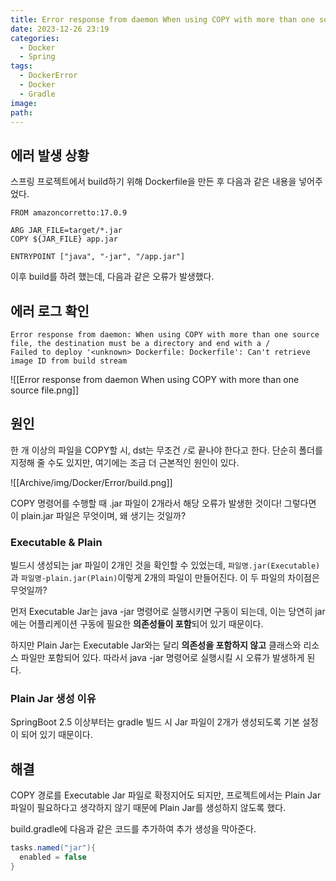 ```yaml
---
title: Error response from daemon When using COPY with more than one source file
date: 2023-12-26 23:19
categories:
  - Docker
  - Spring
tags:
  - DockerError
  - Docker
  - Gradle
image: 
path:
---
```


## 에러 발생 상황
스프링 프로젝트에서 build하기 위해 Dockerfile을 만든 후 다음과 같은 내용을 넣어주었다.

```shell
FROM amazoncorretto:17.0.9  

ARG JAR_FILE=target/*.jar  
COPY ${JAR_FILE} app.jar  

ENTRYPOINT ["java", "-jar", "/app.jar"]
```

이후 build를 하려 했는데, 다음과 같은 오류가 발생했다.
## 에러 로그 확인
```shell
Error response from daemon: When using COPY with more than one source file, the destination must be a directory and end with a /
Failed to deploy '<unknown> Dockerfile: Dockerfile': Can't retrieve image ID from build stream

```
![[Error response from daemon When using COPY with more than one source file.png]]


## 원인
한 개 이상의 파일을 COPY할 시, dst는 무조건 `/`로 끝나야 한다고 한다. 단순히 폴더를 지정해 줄 수도 있지만, 여기에는 조금 더 근본적인 원인이 있다.

![[Archive/img/Docker/Error/build.png]]

COPY 명령어를 수행할 때 .jar 파일이 2개라서 해당 오류가 발생한 것이다! 그렇다면 이 plain.jar 파일은 무엇이며, 왜 생기는 것일까?
### Executable & Plain
빌드시 생성되는 jar 파일이 2개인 것을 확인할 수 있었는데, `파일명.jar(Executable)`과 `파일명-plain.jar(Plain)`이렇게 2개의 파일이 만들어진다. 이 두 파일의 차이점은 무엇일까?

먼저 Executable Jar는 java -jar 명령어로 실행시키면 구동이 되는데, 이는 당연히 jar에는 어플리케이션 구동에 필요한 **의존성들이 포함**되어 있기 때문이다.

하지만 Plain Jar는 Executable Jar와는 달리 **의존성을 포함하지 않고** 클래스와 리소스 파일만 포함되어 있다. 따라서 java -jar 명령어로 실행시킬 시 오류가 발생하게 된다.

### Plain Jar 생성 이유
SpringBoot 2.5 이상부터는 gradle 빌드 시 Jar 파일이 2개가 생성되도록 기본 설정이 되어 있기 때문이다.

## 해결
COPY 경로를 Executable Jar 파일로 확정지어도 되지만, 프로젝트에서는 Plain Jar 파일이 필요하다고 생각하지 않기 때문에 Plain Jar를 생성하지 않도록 했다.

build.gradle에 다음과 같은 코드를 추가하여 추가 생성을 막아준다.
```gradle
tasks.named("jar"){  
  enabled = false  
}
```